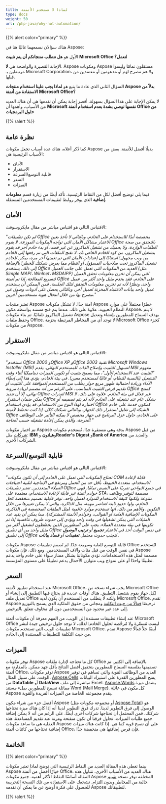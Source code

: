 ```yaml
---
title: لماذا لا نستخدم الأتمتة
type: docs
weight: 50
url: /php-java/why-not-automation/
---
```


{{% alert color="primary" %}} 

هناك سؤالان نسمعهما غالبًا هنا في Aspose: 

الأول هو **هل تتطلب منتجاتكم أن يتم تثبيت Microsoft Office لتعمل؟** 

الإجابة القصيرة والواضحة هي **لا**. Aspose ومكونات Aspose مستقلون تمامًا وليسوا مرتبطين بـ Microsoft Corporation، ولا هم مصرح لهم أو مدعومين أو معتمدين من قبلها. 

السؤال الثاني الذي عادة ما يتبع هو **لماذا يجب علينا استخدام منتجات Aspose بدلاً من الاستفادة من أتمتة Microsoft Office؟** 

لا يمكن الإجابة على هذا السؤال بسهولة. أقصر إجابة يمكن أن نقدمها هي أن هناك العديد من الأسباب، وأهمها أن **Microsoft نفسها توصي بشدة بعدم استخدام أتمتة Office من حلول البرمجيات** 

{{% /alert %}} 
## **نظرة عامة**
كما ذُكر أعلاه، هناك عدة أسباب تجعل مكونات Aspose بديلًا أفضل للأتمتة. بعض من الأسباب الرئيسية هي: 

- الأمان
- الاستقرار
- قابلية التوسع/السرعة
- السعر
- الميزات

فيما يلي توضيح أفضل لكل من النقاط الرئيسية. تأكد أيضًا من زيارة قسم **معلومات إضافية** الذي يوفر روابط لتقييمات المستخدمين المستقلة. 
## **الأمان**
الاقتباس التالي هو اقتباس مباشر من مقال مايكروسوفت: 

*"لم تكن تطبيقات Office مخصصة أبدًا للاستخدام على الخادم، وبالتالي لا تأخذ بعين الاعتبار مشاكل الأمان التي تواجه المكونات الموزعة. لا يقوم Office بالتحقق من صحة الطلبات الواردة، ولا يحميك من تشغيل الماكروز عن غير قصد، أو بدء خادم آخر قد يقوم بتشغيل الماكروز، من كود الخادم الخاص بك. لا تفتح الملفات التي تم رفعها إلى الخادم من ويب مجهول! استنادًا إلى إعدادات الأمان التي تم تعيينها آخر مرة، يمكن للخادم تشغيل الماكروز تحت صلاحيات المسؤول أو النظام مما يعرض شبكتك للخطر! بالإضافة إلى ذلك، يستخدم Office العديد من المكونات التي تعمل على جانب العميل (مثل Simple MAPI، WinInet، MSDAIPP) التي يمكن أن تخزن معلومات تحقق العميل لتسريع المعالجة. إذا تم أتمتة Office على الخادم، فقد يخدم مثيل واحد أكثر من عميل واحد، ونظرًا لأنه تم تخزين معلومات التحقق لتلك الجلسة، فمن الممكن أن يستخدم عميل واحد بيانات الاعتماد المخزنة لعميل آخر، وبالتالي يحصل على أذونات وصول غير مصرح بها من خلال انتحال هوية مستخدمين آخرين."* 

تعتبر منتجات Aspose آمنة جدًا. لا تشكل مكونات Aspose خطرًا محتملاً على موارد النظام الحيوية. علاوة على ذلك، عندما يتم فتح مستند بواسطة مكون Aspose، لا يتم تشغيل الماكروز تلقائيًا. تم بناء مكونات Aspose بهدف السماح للمطورين بإنشاء وتعديل وحفظ ملفات Office. لا توجد أي من المخاطر المرتبطة بحزمة Microsoft Office كجزء من مكونات Aspose. 
## **الاستقرار**
الاقتباس التالي هو اقتباس مباشر من مقال مايكروسوفت: 

*"تستخدم Office 2000 وOffice XP وOffice 2003 تقنية Microsoft Windows Installer (MSI) لتسهيل التثبيت وإصلاح الذات للمستخدم النهائي. يقدم MSI مفهوم "التثبيت عند الاستخدام الأول"، مما يسمح بتثبيت أو تكوين الميزات ديناميكيًا أثناء وقت التشغيل (بالنسبة للنظام، أو غالبًا لمستخدم معين). في بيئة الخادم، يؤدي هذا إلى إبطاء الأداء وزيادة احتمالية ظهور مربع حوار يطلب من المستخدم الموافقة على التثبيت أو تقديم قرص التثبيت المناسب. على الرغم من أنه مصمم لزيادة مرونة Office كمنتج نهائي، إلا أن تنفيذ Office لقدرات MSI غير فعال في بيئة الخادم. علاوة على ذلك، لا يمكن ضمان استقرار Office بشكل عام عند تشغيله على الخادم لأنه لم يتم تصميمه أو اختباره لهذا النوع من الاستخدام. قد يؤدي استخدام Office كمكون خدمة على خادم الشبكة إلى تقليل استقرار ذلك الجهاز، وبالتالي شبكتك ككل. إذا كنت تخطط لأتمتة Office على الخادم، حاول عزل البرنامج في جهاز مخصص لا يمكنه التأثير على الوظائف الحرجة، والذي يمكن إعادة تشغيله حسب الحاجة."* 

تم اختبار مكونات Aspose بدقة وهي مستقرة جدًا. تُستخدم مكونات Aspose من قبل [شركات](https://about.aspose.com/customers) مثل: **IBM** و**هيلتون** و**Reader's Digest** و**Bank of America** والعديد من الشركات الأخرى. 
## **قابلية التوسع/السرعة**
الاقتباس التالي هو اقتباس مباشر من مقال مايكروسوفت: 

*"تحتاج المكونات التي تعمل على الخادم إلى أن تكون مكونات COM قابلة لإعادة الاستخدام، متعددة الخيوط، بأقل حد من الحمل ومرتفع في الإنتاجية لتلبية احتياجات العملاء المتعددين. تعتبر تطبيقات Office في جميع النواحي تقريبًا على النقيض تمامًا. فهي خوادم أتمتة غير قابلة لإعادة الاستخدام، معتمدة على STA، مصممة لتوفير وظائف متنوعة ولكنها كثيفة الاستخدام للموارد لعميل واحد. توفر قابلية تصميم منخفضة كحل للخادم، ولها حدود ثابتة لعناصر مهمة، مثل الذاكرة، والتي لا يمكن تغييرها من خلال التكوين. والأهم من ذلك، أنها تستخدم موارد عالمية (مثل الملفات المخصصة في الذاكرة، المكونات الإضافية العامة أو القوالب، وخوادم الأتمتة المشتركة)، مما يمكن أن يقيد عدد المثيلات التي يمكن تشغيلها في وقت واحد ويؤدي إلى حدوث ظروف تنافسية إذا تم تكوينها في بيئة متعددة العملاء. يجب على المطورين الذين يخططون لتشغيل أكثر من مثيل واحد من أي تطبيق Office في نفس الوقت أخذ في الاعتبار* ***تجميع*** *أو* ***ترتيب الوصول*** *إلى تطبيق Office لتجنب حدوث محتمل* ***تعقيدات*** *أو* ***فساد بيانات*** *.* 

مكونات Aspose قابلة للتوسع للغاية وسريعة جدًا. لم تُصمم تطبيقات Office لتُستخدم في نفس الوقت من قبل مئات وآلاف المستخدمين. ومع ذلك، فإن مكونات Aspose مصممة لمثل هذه الاستخدامات. تؤدي مكوناتنا بشكل ممتاز سواء على خادم واحد يدعم تطبيقًا واحدًا أو على نموذج ويب متوازن الأحمال يدعم تطبيقًا على مستوى المؤسسة. 
## **السعر**
عند استخدام تطبيق لأتمتة Microsoft Office، يجب شراء نسخة من Microsoft Office لكل جهاز يقوم بتشغيل التطبيق. هناك أوقات عديدة قد يحتاج فيها التطبيق إلى إنشاء أو تعديل ملف Office ولكنه لا يتطلب من المستخدم أن يكون لديه Microsoft Office. تقدم Aspose ترخيصًا [فعالًا من حيث التكلفة](https://purchase.aspose.com/) ومجاني من حقوق الملكية الذي يسمح بالتوزيع إلى عدد غير محدود من المستخدمين دون أي مخاوف تتعلق بالترخيص. 

عند إنشاء تطبيقات مستندة إلى الويب، من المهم معرفة أن مكونات أتمتة Microsoft Office ليست مُسعّرة ولا مُرخّصة لحلول الخادم؛ لذلك، لا توجد حلول ترخيص جيدة لنشر تطبيقات الويب التي تستخدم مكونات Microsoft Office. تقدم Aspose أيضًا حلاً فعالًا من حيث التكلفة للتطبيقات المستندة إلى الخادم. 
## **الميزات**
توفر مكونات Aspose كل ما تحتاجه لإدارة ملفات Office بالإضافة إلى الكثير. تم تصميمها بفلسفة السماح للمطورين بتحقيق أفضل النتائج بأقل جهد ممكن. بالمقارنة مع أتمتة Office، توفر مكونات Aspose العديد من الوظائف القوية والتي تساهم في توفير الوقت. على سبيل المثال، [Aspose.Cells](https://products.aspose.com/cells/php-java/) يمنح المطورين القدرة على استيراد البيانات من **DataTable** أو **DataView** مباشرة إلى ملف Excel. [Aspose.Words](https://products.aspose.com/words/php-java/) يشمل ميزة مماثلة تسمح للمطورين بملء مستند Word (Mail Merge). [كل مكون](https://products.aspose.com/total/php-java/) في عائلة Aspose يقدم مجموعته الخاصة من الميزات الفريدة والقوية. 

أفضل جزء من شراء مكون Aspose (أو مجموعة مكونات مثل [Aspose.Total](https://products.aspose.com/total/php-java/)) هو الوصول إلى فرق التطوير لدينا. تدرك فرق التطوير لدينا أنه إذا كان هناك ميزة تحتاجها شركتك، فمن المحتمل أن تحتاجها شركات أخرى أيضًا. على الرغم من أنه لا يمكن إضافة جميع طلبات الميزات، تحاول فرقنا أن تكون منفتحة ومرنة عند تقديم المساعدة. هذه العقلية هي ما ساعد مكونات Aspose على أن تصبح قوية كما هي. إذا كانت هناك ميزات إضافية تحتاجها من كائنات أتمتة Office، فإن فرص إضافتها هي منخفضة جدًا.
## **الخاتمة**
{{% alert color="primary" %}} 

بينما تغطي هذه المقالة العديد من النقاط الرئيسية التي توضح لماذا تعتبر مكونات Aspose خيارًا أفضل من أتمتة Office، هناك العديد من الأسباب الأخرى. تتناول هذه المقالة أساسًا النقاط الأكثر أهمية. جميع مكونات Aspose المختلفة توفر نسخة [تقييم خالية من المخاطر وبدون التزام](https://downloads.aspose.com/slides/java). نشجعك على الاستفادة من تلك النسخة التجريبية للحصول على فكرة أوضح عن ما يمكن أن تقدمه Aspose لتطبيقاتك. 

{{% /alert %}} 